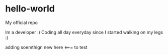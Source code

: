 # hello-world
My official repo 


Im a developer :) 
Coding all day everyday since I started walking on my legs :)


adding soemthign new here <=== to test